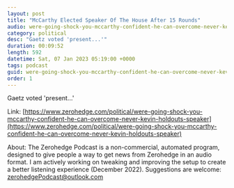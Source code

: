 ```yaml
---
layout: post
title: "McCarthy Elected Speaker Of The House After 15 Rounds"
audio: were-going-shock-you-mccarthy-confident-he-can-overcome-never-kevin-holdouts-speaker-3
category: political
desc: "Gaetz voted 'present...'"
duration: 00:09:52
length: 592
datetime: Sat, 07 Jan 2023 05:19:00 +0000
tags: podcast
guid: were-going-shock-you-mccarthy-confident-he-can-overcome-never-kevin-holdouts-speaker-0
order: 1
---
```

Gaetz voted 'present...'

Link: [https://www.zerohedge.com/political/were-going-shock-you-mccarthy-confident-he-can-overcome-never-kevin-holdouts-speaker](https://www.zerohedge.com/political/were-going-shock-you-mccarthy-confident-he-can-overcome-never-kevin-holdouts-speaker)

About: The Zerohedge Podcast is a non-commercial, automated program, designed to give people a way to get news from Zerohedge in an audio format.  I am actively working on tweaking and improving the setup to create a better listening experience (December 2022).  Suggestions are welcome: [zerohedgePodcast@outlook.com](mailto:zerohedgePodcast@outlook.com)